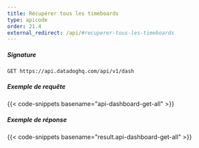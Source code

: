 ```yaml
---
title: Récupérer tous les timeboards
type: apicode
order: 21.4
external_redirect: /api/#recuperer-tous-les-timeboards
---
```


##### Signature
`GET https://api.datadoghq.com/api/v1/dash`
##### Exemple de requête
{{< code-snippets basename="api-dashboard-get-all" >}}
##### Exemple de réponse
{{< code-snippets basename="result.api-dashboard-get-all" >}}


